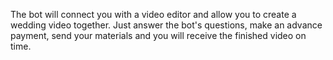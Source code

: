 The bot will connect you with a video editor and allow you to create a wedding video together. Just answer the bot's questions, make an advance payment, send your materials and you will receive the finished video on time.
